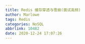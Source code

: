 ```yaml
---
title: Redis 缓存穿透与雪崩(面试高频)
author: Marlowe
tags: Redis
categories: NoSQL
abbrlink: 10482
date: 2020-12-24 17:07:26
---
```


<!--more-->

